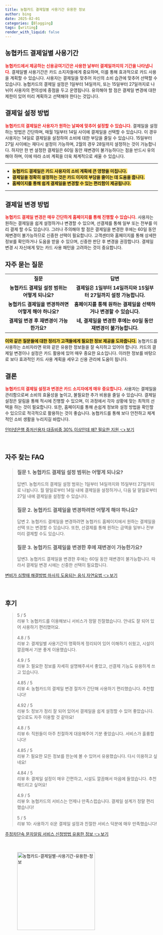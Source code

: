 ```yaml
---
title: 농협카드 결제일별 사용기간 유용한 정보
author: bing
date: 2025-02-01
categories: [Blogging]
tags: [writing]
render_with_liquid: false
---
```



<h2 id='농협카드_결제일별_사용기간'>농협카드 결제일별 사용기간</h2>

<p><b><span style="color: #ee2323;">농협카드에서 제공하는 신용공여기간은 사용한 날부터 결제일까지의 기간을 나타냅니다.</span></b> 결제일별 사용기간은 카드 소지자들에게 중요하며, 이를 통해 효과적으로 카드 사용을 계획할 수 있습니다. 사용자는 결제일을 맞추어 자신의 소비 습관에 맞추어 선택할 수 있습니다. 농협카드의 결제일 설정은 1일부터 14일까지, 또는 15일부터 27일까지로 나뉘어 사용자의 편의성에 중점을 두고 운영됩니다. 유의해야 할 점은 결제일 변경에 대한 제한이 있어 미리 계획하고 선택해야 한다는 것입니다.</p>

<h2 id='결제일_설정_방법'>결제일 설정 방법</h2>

<p><b><span style="color: #ee2323;">농협카드의 결제일은 사용자가 원하는 날짜에 맞추어 설정할 수 있습니다.</span></b> 결제일을 설정하는 방법은 간단하며, 매월 1일부터 14일 사이에 결제일을 선택할 수 있습니다. 이 경우 사용자는 14일로 결제일을 설정하여 소비에 대한 부담을 줄일 수 있습니다. 15일부터 27일 사이에는 재다시 설정이 가능하며, 2월의 경우 28일까지 설정하는 것이 가능합니다. 하지만 한 번 설정한 결제일은 60일 동안 재변경이 불가능하다는 점을 반드시 유의해야 하며, 이에 따라 소비 계획을 더욱 체계적으로 세울 수 있습니다.</p>

<hr />

<ul>
    <li><b><span style="background-color: #ffe066;">농협카드 결제일은 카드 사용자의 소비 계획에 큰 영향을 미칩니다.</span></b></li>
    <li><b><span style="background-color: #ffe066;">결제일을 정확히 설정하는 것은 카드 이자의 부담을 줄이는 데 도움을 줍니다.</span></b></li>
    <li><b><span style="background-color: #ffe066;">홈페이지를 통해 쉽게 결제일을 변경할 수 있는 편리함이 제공됩니다.</span></b></li>
</ul>

<hr />

<h2 id='결제일_변경_방법'>결제일 변경 방법</h2>

<p><b><span style="color: #ee2323;">농협카드 결제일 변경은 매우 간단하게 홈페이지를 통해 진행할 수 있습니다.</span></b> 사용자는 원하는 결제일을 쉽게 설정하거나 변경할 수 있으며, 선결제를 통해 일부 또는 전부를 미리 결제 할 수도 있습니다. 그러나 주의해야 할 점은 결제일을 변경한 후에는 60일 동안 재변경이 불가능하므로 신중한 선택이 필요합니다. 고객센터와 홈페이지를 통해 상세한 정보를 확인하거나 도움을 받을 수 있으며, 신중한 판단 후 변경을 권장합니다. 결제일 변경 시 자신에게 맞는 카드 사용 패턴을 고려하는 것이 중요합니다.</p>

<h2 id='자주_묻는_질문'>자주 묻는 질문</h2>

<table>
    <tr>
        <td style="text-align: center; height: 17px;"><b>질문</b></td>
        <td style="text-align: center; height: 17px;"><b>답변</b></td>
    </tr>
    <tr>
        <td style="text-align: center; height: 17px;"><b>농협카드 결제일 설정 범위는 어떻게 되나요?</b></td>
        <td style="text-align: center; height: 17px;"><b>결제일은 1일부터 14일까지와 15일부터 27일까지 설정 가능합니다.</b></td>
    </tr>
    <tr>
        <td style="text-align: center; height: 17px;"><b>농협카드 결제일을 변경하려면 어떻게 해야 하나요?</b></td>
        <td style="text-align: center; height: 17px;"><b>홈페이지를 통해 원하는 결제일을 선택하거나 변경할 수 있습니다.</b></td>
    </tr>
    <tr>
        <td style="text-align: center; height: 17px;"><b>결제일 변경 후 재변경이 가능한가요?</b></td>
        <td style="text-align: center; height: 17px;"><b>네, 결제일을 변경한 후에는 60일 동안 재변경이 불가능합니다.</b></td>
    </tr>
</table>

<p><b><span style="background-color: #ffe066;">이와 같은 질문들에 대한 정리가 고객들에게 필요한 정보 제공을 도와줍니다.</span></b> 농협카드를 사용하는 소비자라면 위와 같은 유용한 정보들을 잘 숙지하고 있어야 합니다. 카드의 결제일 변경이나 설정은 카드 활용에 있어 매우 중요한 요소입니다. 이러한 정보를 바탕으로 보다 효과적인 카드 사용 계획을 세우고 신용 관리에 도움이 됩니다.</p>

<h2 id='결론'>결론</h2>

<p><b><span style="color: #ee2323;">농협카드의 결제일 설정과 변경은 카드 소지자에게 매우 중요합니다.</span></b> 사용자는 결제일을 관리함으로써 소비의 효율성을 높이고, 불필요한 추가 비용을 줄일 수 있습니다. 결제일 설정은 알림을 통해 적시에 진행할 수 있으며, 이 과정에서 각자 상황에 맞는 최적의 선택을 하는 것이 필요합니다. 또한, 홈페이지를 통해 손쉽게 정보와 설정 방법을 확인할 수 있으므로 적극적으로 활용하는 것이 좋습니다. 농협카드를 통해 보다 안전하고 체계적인 소비 생활을 누리지길 바랍니다.</p>


<p><a class="click-button" title="인터넷은행 중저신용자 대출비중 30% 이상인데 왜? 필요한 지원" href="https://aptwhite.github.io/posts/%EC%9D%B8%ED%84%B0%EB%84%B7%EC%9D%80%ED%96%89-%EC%A4%91%EC%A0%80%EC%8B%A0%EC%9A%A9%EC%9E%90-%EB%8C%80%EC%B6%9C%EB%B9%84%EC%A4%91-30-%EC%9D%B4%EC%83%81%EC%9D%B8%EB%8D%B0-%EC%99%9C-%ED%95%84%EC%9A%94%ED%95%9C-%EC%A7%80%EC%9B%90/" rel="dofollow">인터넷은행 중저신용자 대출비중 30% 이상인데 왜? 필요한 지원 👈 보기</a></p><br>
<h2 id='자주_찾는_FAQ'>자주 찾는 FAQ</h2>
<div itemscope="" itemtype="https://schema.org/FAQPage"> 
<blockquote> 
<div itemscope="" itemprop="mainEntity" itemtype="https://schema.org/Question"> 
<h3 itemprop="name">질문 1. 농협카드 결제일 설정 범위는 어떻게 되나요?</h3> 
<div itemscope="" itemprop="acceptedAnswer" itemtype="https://schema.org/Answer"> 
<span itemprop="text"> 
<p>답변1. 농협카드의 결제일 설정 범위는 1일부터 14일까지와 15일부터 27일까지로 나뉩니다. 월 말일로부터 14일 내에 결제일을 설정하거나, 다음 달 말일로부터 27일 내에 결제일을 설정할 수 있습니다.</p> 
</span> 
</div> 
</div> 
<div itemscope="" itemprop="mainEntity" itemtype="https://schema.org/Question"> 
<h3 itemprop="name">질문 2. 농협카드 결제일을 변경하려면 어떻게 해야 하나요?</h3> 
<div itemscope="" itemprop="acceptedAnswer" itemtype="https://schema.org/Answer"> 
<span itemprop="text"> 
<p>답변 2. 농협카드 결제일을 변경하려면 농협카드 홈페이지에서 원하는 결제일을 선택 또는 변경할 수 있습니다. 또한, 선결제를 통해 원하는 금액을 일부나 전부 미리 결제할 수도 있습니다.</p> 
</span> 
</div> 
</div> 
<div itemscope="" itemprop="mainEntity" itemtype="https://schema.org/Question"> 
<h3 itemprop="name">질문 3. 농협카드 결제일을 변경한 후에 재변경이 가능한가요?</h3> 
<div itemscope="" itemprop="acceptedAnswer" itemtype="https://schema.org/Answer"> 
<span itemprop="text"> 
<p>답변3. 농협카드 결제일을 변경한 후에는 60일 동안 재변경이 불가능합니다. 따라서 결제일 변경 시에는 신중한 선택이 필요합니다.</p> 
</span> 
</div> 
</div> 
</blockquote> 
</div>
<p><a class="click-button" title="변비가 심할때 해결방법 마사지 도움되는 음식 자연요법" href="https://aptwhite.github.io/posts/%EB%B3%80%EB%B9%84%EA%B0%80-%EC%8B%AC%ED%95%A0%EB%95%8C-%ED%95%B4%EA%B2%B0%EB%B0%A9%EB%B2%95-%EB%A7%88%EC%82%AC%EC%A7%80-%EB%8F%84%EC%9B%80%EB%90%98%EB%8A%94-%EC%9D%8C%EC%8B%9D-%EC%9E%90%EC%97%B0%EC%9A%94%EB%B2%95/" rel="dofollow">변비가 심할때 해결방법 마사지 도움되는 음식 자연요법 👈 보기</a></p><br>
<h2 id='후기'>후기</h2>
<div itemscope itemtype="https://schema.org/Product">
  <blockquote>
  <div itemprop="review" itemscope itemtype="https://schema.org/Review">
      <div itemprop="reviewRating" itemscope itemtype="https://schema.org/Rating"> <span itemprop="ratingValue">5</span> / <span itemprop="bestRating">5</span> </div>
      <span itemprop="reviewBody">리뷰 1: 농협카드를 이용해보니 서비스가 정말 친절했습니다. 안내도 잘 되어 있어 사용하기 편리했어요.</span>
  </div>
  <br>
  <div itemprop="review" itemscope itemtype="https://schema.org/Review">
      <div itemprop="reviewRating" itemscope itemtype="https://schema.org/Rating"> <span itemprop="ratingValue">4.8</span> / <span itemprop="bestRating">5</span> </div>
      <span itemprop="reviewBody">리뷰 2: 결제일별 사용기간이 명확하게 정리되어 있어 이해하기 쉬웠고, 시설이 깔끔해서 기분 좋게 이용했습니다.</span>
  </div>
  <br>
  <div itemprop="review" itemscope itemtype="https://schema.org/Review">
      <div itemprop="reviewRating" itemscope itemtype="https://schema.org/Rating"> <span itemprop="ratingValue">4.9</span> / <span itemprop="bestRating">5</span> </div>
      <span itemprop="reviewBody">리뷰 3: 필요한 정보를 자세히 설명해주셔서 좋았고, 선결제 기능도 유용하게 쓰고 있습니다.</span>
  </div>
  <br>
  <div itemprop="review" itemscope itemtype="https://schema.org/Review">
      <div itemprop="reviewRating" itemscope itemtype="https://schema.org/Rating"> <span itemprop="ratingValue">4.85</span> / <span itemprop="bestRating">5</span> </div>
      <span itemprop="reviewBody">리뷰 4: 농협카드의 결제일 변경 절차가 간단해 사용하기 편리했습니다. 추천합니다!</span>
  </div>
  <br>
  <div itemprop="review" itemscope itemtype="https://schema.org/Review">
      <div itemprop="reviewRating" itemscope itemtype="https://schema.org/Rating"> <span itemprop="ratingValue">4.92</span> / <span itemprop="bestRating">5</span> </div>
      <span itemprop="reviewBody">리뷰 5: 정보가 정리 잘 되어 있어서 결제일을 쉽게 설정할 수 있어 좋았습니다. 앞으로도 자주 이용할 것 같아요!</span>
  </div>
  <br>
  <div itemprop="review" itemscope itemtype="https://schema.org/Review">
      <div itemprop="reviewRating" itemscope itemtype="https://schema.org/Rating"> <span itemprop="ratingValue">4.8</span> / <span itemprop="bestRating">5</span> </div>
      <span itemprop="reviewBody">리뷰 6: 직원들이 아주 친절하게 대응해주어 기분 좋았습니다. 서비스가 훌륭합니다!</span>
  </div>
  <br>
  <div itemprop="review" itemscope itemtype="https://schema.org/Review">
      <div itemprop="reviewRating" itemscope itemtype="https://schema.org/Rating"> <span itemprop="ratingValue">4.85</span> / <span itemprop="bestRating">5</span> </div>
      <span itemprop="reviewBody">리뷰 7: 필요한 모든 정보를 한눈에 볼 수 있어서 유용했습니다. 다시 이용하고 싶네요!</span>
  </div>
  <br>
  <div itemprop="review" itemscope itemtype="https://schema.org/Review">
      <div itemprop="reviewRating" itemscope itemtype="https://schema.org/Rating"> <span itemprop="ratingValue">4.84</span> / <span itemprop="bestRating">5</span> </div>
      <span itemprop="reviewBody">리뷰 8: 결제일 설정이 매우 간편하고, 시설도 깔끔해서 마음에 들었습니다. 추천해드리고 싶어요!</span>
  </div>
  <br>
  <div itemprop="review" itemscope itemtype="https://schema.org/Review">
      <div itemprop="reviewRating" itemscope itemtype="https://schema.org/Rating"> <span itemprop="ratingValue">4.9</span> / <span itemprop="bestRating">5</span> </div>
      <span itemprop="reviewBody">리뷰 9: 농협카드의 서비스는 언제나 만족스럽습니다. 결제일 설계가 정말 편리했습니다!</span>
  </div>
  <br>
  <div itemprop="review" itemscope itemtype="https://schema.org/Review">
      <div itemprop="reviewRating" itemscope itemtype="https://schema.org/Rating"> <span itemprop="ratingValue">5</span> / <span itemprop="bestRating">5</span> </div>
      <span itemprop="reviewBody">리뷰 10: 사용하기 쉬운 결제일 설정과 친절한 서비스 덕분에 매우 만족했습니다!</span>
  </div>
  </blockquote>
</div>
<p><a class="click-button" title="주정차단속 문자알림 서비스 신청방법 유용한 정보" href="https://aptwhite.github.io/posts/%EC%A3%BC%EC%A0%95%EC%B0%A8%EB%8B%A8%EC%86%8D-%EB%AC%B8%EC%9E%90%EC%95%8C%EB%A6%BC-%EC%84%9C%EB%B9%84%EC%8A%A4-%EC%8B%A0%EC%B2%AD%EB%B0%A9%EB%B2%95-%EC%9C%A0%EC%9A%A9%ED%95%9C-%EC%A0%95%EB%B3%B4/" rel="dofollow">주정차단속 문자알림 서비스 신청방법 유용한 정보 👈 보기</a></p><br>
<figure class="image"><img src="https://aptwhite.github.io/assets/img/thumbnail/농협카드-결제일별-사용기간-유용한-정보.webp" alt="농협카드-결제일별-사용기간-유용한-정보" width="256" height="256"></figure>